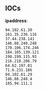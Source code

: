 
## IOCs

__ipaddress__:

```text
94.102.61.30
161.35.236.116
37.44.238.141
146.88.240.248
170.106.174.246
184.105.139.121
198.199.115.93
216.218.206.79
64.62.197.81
71.6.231.186
94.102.61.29
146.88.240.4
185.94.111.1
```